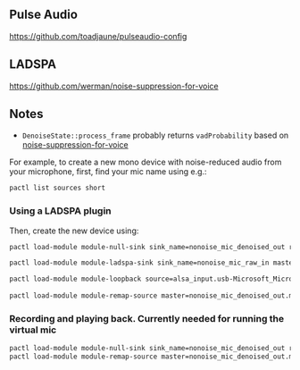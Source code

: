 ## Pulse Audio 
https://github.com/toadjaune/pulseaudio-config

## LADSPA
https://github.com/werman/noise-suppression-for-voice

## Notes
- `DenoiseState::process_frame` probably returns `vadProbability` based on [noise-suppression-for-voice](https://github.com/werman/noise-suppression-for-voice/blob/34003bd9ab1509708eab61ef458feaae23327495/src/common/src/RnNoiseCommonPlugin.cpp#L39)

For example, to create a new mono device with noise-reduced audio from your microphone, first, find your mic name using e.g.:
```sh
pactl list sources short
```

### Using a LADSPA plugin
Then, create the new device using:
```sh
pactl load-module module-null-sink sink_name=nonoise_mic_denoised_out rate=48000

pactl load-module module-ladspa-sink sink_name=nonoise_mic_raw_in master=nonoise_mic_denoised_out label=noise_suppressor_mono plugin=/home/brendan/development/projects/nonoise/librnnoise-048783866.so control=95

pactl load-module module-loopback source=alsa_input.usb-Microsoft_Microsoft___LifeCam_HD-3000-02.mono-fallback sink=nonoise_mic_raw_in channels=1 latency_msec=1
 
pactl load-module module-remap-source master=nonoise_mic_denoised_out.monitor source_name=nonoise_mic_remap source_properties="device.description='NoNoiseMicrophone'"
```

### Recording and playing back. Currently needed for running the virtual mic
```sh
pactl load-module module-null-sink sink_name=nonoise_mic_denoised_out rate=48000
pactl load-module module-remap-source master=nonoise_mic_denoised_out.monitor source_name=nonoise_mic_remap source_properties="device.description='NoNoiseMicrophone'"
```
